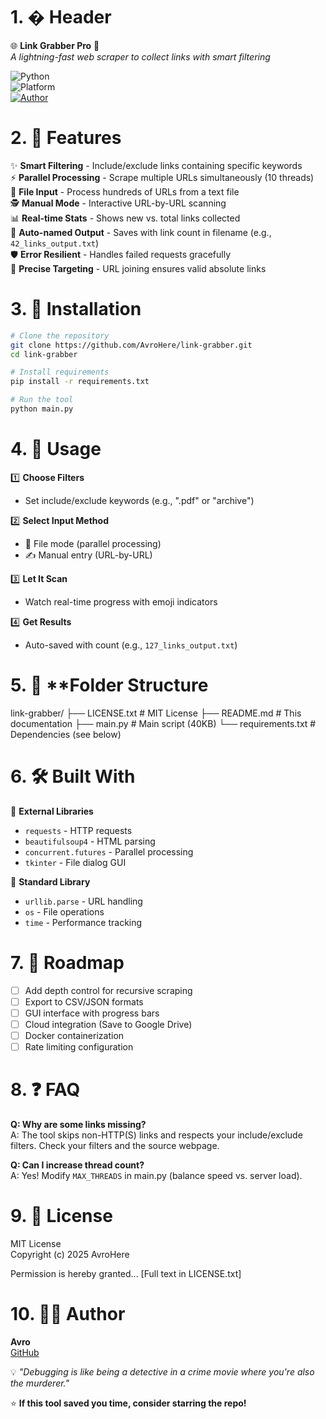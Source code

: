 # 1. � **Header**
🌐 **Link Grabber Pro** 🔗  
*A lightning-fast web scraper to collect links with smart filtering*

![Python](https://img.shields.io/badge/Python-3.8+-blue?logo=python)  
![Platform](https://img.shields.io/badge/Platform-Windows%20|%20Linux%20|%20Mac-lightgrey)  
[![Author](https://img.shields.io/badge/Author-AvroHere-green?logo=github)](https://github.com/AvroHere)

# 2. 🧩 **Features**
✨ **Smart Filtering** - Include/exclude links containing specific keywords  
⚡ **Parallel Processing** - Scrape multiple URLs simultaneously (10 threads)  
📂 **File Input** - Process hundreds of URLs from a text file  
🕵️ **Manual Mode** - Interactive URL-by-URL scanning  
📊 **Real-time Stats** - Shows new vs. total links collected  
💾 **Auto-named Output** - Saves with link count in filename (e.g., `42_links_output.txt`)  
🛡️ **Error Resilient** - Handles failed requests gracefully  
🎯 **Precise Targeting** - URL joining ensures valid absolute links

# 3. 💾 **Installation**
```bash
# Clone the repository
git clone https://github.com/AvroHere/link-grabber.git
cd link-grabber

# Install requirements
pip install -r requirements.txt

# Run the tool
python main.py
```

# 4. 🧠 **Usage**
1️⃣ **Choose Filters**  
   - Set include/exclude keywords (e.g., ".pdf" or "archive")  
   
2️⃣ **Select Input Method**  
   - 📄 File mode (parallel processing)  
   - ✍️ Manual entry (URL-by-URL)  

3️⃣ **Let It Scan**  
   - Watch real-time progress with emoji indicators  

4️⃣ **Get Results**  
   - Auto-saved with count (e.g., `127_links_output.txt`)


# 5. 📁 **Folder Structure
link-grabber/
├── LICENSE.txt       # MIT License
├── README.md         # This documentation
├── main.py           # Main script (40KB)
└── requirements.txt  # Dependencies (see below)

# 6. 🛠 **Built With**
🔹 **External Libraries**  
- `requests` - HTTP requests  
- `beautifulsoup4` - HTML parsing  
- `concurrent.futures` - Parallel processing  
- `tkinter` - File dialog GUI  

🔹 **Standard Library**  
- `urllib.parse` - URL handling  
- `os` - File operations  
- `time` - Performance tracking

# 7. 🚧 **Roadmap**
- [ ] Add depth control for recursive scraping  
- [ ] Export to CSV/JSON formats  
- [ ] GUI interface with progress bars  
- [ ] Cloud integration (Save to Google Drive)  
- [ ] Docker containerization  
- [ ] Rate limiting configuration

# 8. ❓ **FAQ**
**Q: Why are some links missing?**  
A: The tool skips non-HTTP(S) links and respects your include/exclude filters. Check your filters and the source webpage.

**Q: Can I increase thread count?**  
A: Yes! Modify `MAX_THREADS` in main.py (balance speed vs. server load).


# 9. 📄 **License**
MIT License  
Copyright (c) 2025 AvroHere  

Permission is hereby granted... [Full text in LICENSE.txt]


# 10. 👨‍💻 **Author**
**Avro**  
[GitHub](https://github.com/AvroHere) 

💡 *"Debugging is like being a detective in a crime movie where you're also the murderer."*  

⭐ **If this tool saved you time, consider starring the repo!**

